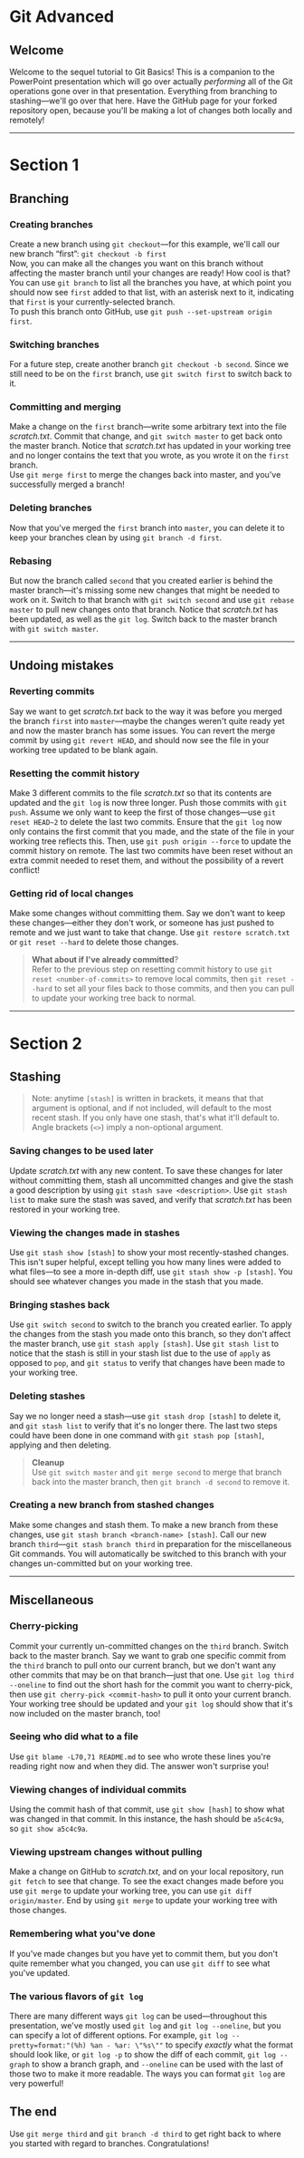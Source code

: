 # Git Advanced
## Welcome
Welcome to the sequel tutorial to Git Basics! This is a companion to the PowerPoint presentation which will go over actually _performing_ all of the Git operations gone over in that presentation. Everything from branching to stashing—we'll go over that here. Have the GitHub page for your forked repository open, because you'll be making a lot of changes both locally and remotely!

---

# Section 1

## Branching
### Creating branches
Create a new branch using `git checkout`—for this example, we'll call our new branch “first”: `git checkout -b first`<br>
Now, you can make all the changes you want on this branch without affecting the master branch until your changes are ready! How cool is that? You can use `git branch` to list all the branches you have, at which point you should now see `first` added to that list, with an asterisk next to it, indicating that `first` is your currently-selected branch.<br>To push this branch onto GitHub, use `git push --set-upstream origin first`.

### Switching branches
For a future step, create another branch `git checkout -b second`. Since we still need to be on the `first` branch, use `git switch first` to switch back to it.

### Committing and merging
Make a change on the `first` branch—write some arbitrary text into the file _scratch.txt_. Commit that change, and `git switch master` to get back onto the master branch. Notice that _scratch.txt_ has updated in your working tree and no longer contains the text that you wrote, as you wrote it on the `first` branch.<br>Use `git merge first` to merge the changes back into master, and you've successfully merged a branch!

### Deleting branches
Now that you've merged the `first` branch into `master`, you can delete it to keep your branches clean by using `git branch -d first`.

### Rebasing
But now the branch called `second` that you created earlier is behind the master branch—it's missing some new changes that might be needed to work on it. Switch to that branch with `git switch second` and use `git rebase master` to pull new changes onto that branch. Notice that _scratch.txt_ has been updated, as well as the `git log`. Switch back to the master branch with `git switch master`.

---

## Undoing mistakes
### Reverting commits
Say we want to get _scratch.txt_ back to the way it was before you merged the branch `first` into `master`—maybe the changes weren't quite ready yet and now the master branch has some issues. You can revert the merge commit by using `git revert HEAD`, and should now see the file in your working tree updated to be blank again.

### Resetting the commit history
Make 3 different commits to the file _scratch.txt_ so that its contents are updated and the `git log` is now three longer. Push those commits with `git push`. Assume we only want to keep the first of those changes—use `git reset HEAD~2` to delete the last two commits. Ensure that the `git log` now only contains the first commit that you made, and the state of the file in your working tree reflects this. Then, use `git push origin --force` to update the commit history on remote. The last two commits have been reset without an extra commit needed to reset them, and without the possibility of a revert conflict!

### Getting rid of local changes
Make some changes without committing them. Say we don't want to keep these changes—either they don't work, or someone has just pushed to remote and we just want to take that change. Use `git restore scratch.txt` or `git reset --hard` to delete those changes.<br>
> **What about if I've already committed**?<br>
Refer to the previous step on resetting commit history to use `git reset <number-of-commits>` to remove local commits, then `git reset --hard` to set all your files back to those commits, and then you can pull to update your working tree back to normal.

---

# Section 2

## Stashing
> Note: anytime `[stash]` is written in brackets, it means that that argument is optional, and if not included, will default to the most recent stash. If you only have one stash, that's what it'll default to. Angle brackets (`<>`) imply a non-optional argument.
### Saving changes to be used later
Update _scratch.txt_ with any new content. To save these changes for later without committing them, stash all uncommitted changes and give the stash a good description by using `git stash save <description>`. Use `git stash list` to make sure the stash was saved, and verify that _scratch.txt_ has been restored in your working tree.

### Viewing the changes made in stashes
Use `git stash show [stash]` to show your most recently-stashed changes. This isn't super helpful, except telling you how many lines were added to what files—to see a more in-depth diff, use `git stash show -p [stash]`. You should see whatever changes you made in the stash that you made.

### Bringing stashes back
Use `git switch second` to switch to the branch you created earlier. To apply the changes from the stash you made onto this branch, so they don't affect the master branch, use `git stash apply [stash]`. Use `git stash list` to notice that the stash is still in your stash list due to the use of `apply` as opposed to `pop`, and `git status` to verify that changes have been made to your working tree.

### Deleting stashes
Say we no longer need a stash—use `git stash drop [stash]` to delete it, and `git stash list` to verify that it's no longer there. The last two steps could have been done in one command with `git stash pop [stash]`, applying and then deleting.

> **Cleanup**<br>
> Use `git switch master` and `git merge second` to merge that branch back into the master branch, then `git branch -d second` to remove it.

### Creating a new branch from stashed changes
Make some changes and stash them. To make a new branch from these changes, use `git stash branch <branch-name> [stash]`. Call our new branch `third`—`git stash branch third` in preparation for the miscellaneous Git commands. You will automatically be switched to this branch with your changes un-committed but on your working tree.

---

## Miscellaneous
### Cherry-picking
Commit your currently un-committed changes on the `third` branch. Switch back to the master branch. Say we want to grab one specific commit from the `third` branch to pull onto our current branch, but we don't want any other commits that may be on that branch—just that one. Use `git log third --oneline` to find out the short hash for the commit you want to cherry-pick, then use `git cherry-pick <commit-hash>` to pull it onto your current branch. Your working tree should be updated and your `git log` should show that it's now included on the master branch, too!

### Seeing who did what to a file
Use `git blame -L70,71 README.md` to see who wrote these lines you're reading right now and when they did. The answer won't surprise you!

### Viewing changes of individual commits
Using the commit hash of that commit, use `git show [hash]` to show what was changed in that commit. In this instance, the hash should be `a5c4c9a`, so `git show a5c4c9a`.

### Viewing upstream changes without pulling
Make a change on GitHub to _scratch.txt_, and on your local repository, run `git fetch` to see that change. To see the exact changes made before you use `git merge` to update your working tree, you can use `git diff origin/master`. End by using `git merge` to update your working tree with those changes.

### Remembering what you've done
If you've made changes but you have yet to commit them, but you don't quite remember what you changed, you can use `git diff` to see what you've updated.

### The various flavors of `git log`
There are many different ways `git log` can be used—throughout this presentation, we've mostly used `git log` and `git log --oneline`, but you can specify a lot of different options. For example, `git log --pretty=format:"(%h) %an - %ar: \"%s\""` to specify _exactly_ what the format should look like, or `git log -p` to show the diff of each commit, `git log --graph` to show a branch graph, and `--oneline` can be used with the last of those two to make it more readable. The ways you can format `git log` are very powerful!

## The end
Use `git merge third` and `git branch -d third` to get right back to where you started with regard to branches. Congratulations!
